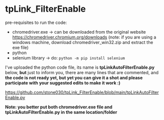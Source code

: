 # tpLink_FilterEnable
pre-requisites to run the code:
*  chromedriver.exe -> can be downloaded from the original website https://chromedriver.chromium.org/downloads (note: if you are using a windows machine, download chromedriver_win32.zip and extract the exe file)
*  python
*  selenium library -> do: ```python -m pip install selenium```

I've uploaded the python code file, its name is **tpLinkAutoFilterEnable.py** below, **but** just to inform you, there are many lines that are commented, and **the code is not ready yet, but yet you can give it a shot and please participate with your suggested edits to make it work :)**

https://github.com/stone030/tpLink_FilterEnable/blob/main/tpLinkAutoFilterEnable.py 

**Note: you better put both chromedriver.exe file and tpLinkAutoFilterEnable.py in the same location/folder**
